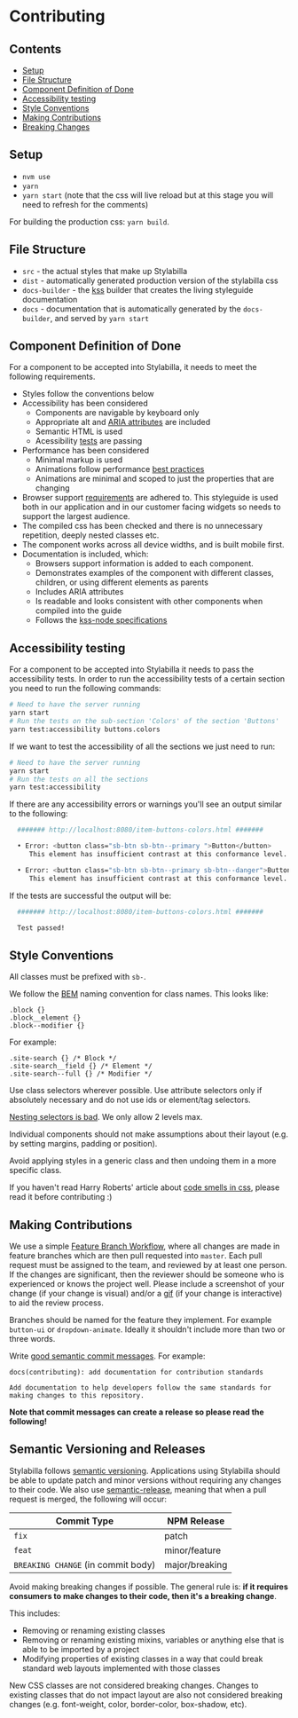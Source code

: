 # Contributing

## Contents
- [Setup](#setup)
- [File Structure](#file-structure)
- [Component Definition of Done](#component-definition-of-done)
- [Accessibility testing](#accessibility-testing)
- [Style Conventions](#style-conventions)
- [Making Contributions](#making-contributions)
- [Breaking Changes](#breaking-changes)

## Setup
- `nvm use`
- `yarn`
- `yarn start` (note that the css will live reload but at this stage you will need to refresh for the comments)

For building the production css: `yarn build`.

## File Structure
- `src` - the actual styles that make up Stylabilla
- `dist` - automatically generated production version of the stylabilla css
- `docs-builder` - the [kss](https://github.com/kss-node/kss-node) builder that creates the living styleguide documentation
- `docs` - documentation that is automatically generated by the `docs-builder`, and served by `yarn start`

## Component Definition of Done

For a component to be accepted into Stylabilla, it needs to meet the following requirements.
- Styles follow the conventions below
- Accessibility has been considered
    - Components are navigable by keyboard only
    - Appropriate alt and [ARIA attributes](https://w3c.github.io/using-aria/) are included
    - Semantic HTML is used
    - Acessibility [tests](#accessibility-testing) are passing
- Performance has been considered
    - Minimal markup is used
    - Animations follow performance [best practices](https://developers.google.com/web/fundamentals/design-and-ui/animations/animations-and-performance)
    - Animations are minimal and scoped to just the properties that are changing
- Browser support [requirements](https://usabilla.atlassian.net/wiki/display/DEV/Browser+Support+Strategy) are adhered to. This styleguide is used both in our application and in our customer facing widgets so needs to support the largest audience.
- The compiled css has been checked and there is no unnecessary repetition, deeply nested classes etc.
- The component works across all device widths, and is built mobile first.
- Documentation is included, which:
    - Browsers support information is added to each component.
    - Demonstrates examples of the component with different classes, children, or using different elements as parents
    - Includes ARIA attributes
    - Is readable and looks consistent with other components when compiled into the guide
    - Follows the [kss-node specifications](https://github.com/kss-node/kss/blob/spec/SPEC.md)

## Accessibility testing

For a component to be accepted into Stylabilla it needs to pass the accessibility tests.
In order to run the accessibility tests of a certain section you need to run the following commands:

```bash
# Need to have the server running
yarn start
# Run the tests on the sub-section 'Colors' of the section 'Buttons'
yarn test:accessibility buttons.colors
```

If we want to test the accessibility of all the sections we just need to run:

```bash
# Need to have the server running
yarn start
# Run the tests on all the sections
yarn test:accessibility
```

If there are any accessibility errors or warnings you'll see an output similar to the following:

```bash
  ####### http://localhost:8080/item-buttons-colors.html #######

  • Error: <button class="sb-btn sb-btn--primary ">Button</button>
     This element has insufficient contrast at this conformance level. Expected a contrast ratio of at least 4.5:1, but text in this element has a contrast ratio of 2.37:1. Recommendation: change background to #00728b.

  • Error: <button class="sb-btn sb-btn--primary sb-btn--danger">Button</button>
     This element has insufficient contrast at this conformance level. Expected a contrast ratio of at least 4.5:1, but text in this element has a contrast ratio of 2.06:1. Recommendation: change background to #686868.
```

If the tests are successful the output will be:

```bash
  ####### http://localhost:8080/item-buttons-colors.html #######

  Test passed!
```

## Style Conventions

All classes must be prefixed with `sb-`.

We follow the [BEM](https://csswizardry.com/2013/01/mindbemding-getting-your-head-round-bem-syntax/) naming convention for class names. This looks like:
```
.block {}
.block__element {}
.block--modifier {}
```

For example:
```
.site-search {} /* Block */
.site-search__field {} /* Element */
.site-search--full {} /* Modifier */
```

Use class selectors wherever possible. Use attribute selectors only if absolutely necessary and do not use ids or element/tag selectors.

[Nesting selectors is bad](http://markdotto.com/2015/07/20/css-nesting/). We only allow 2 levels max.

Individual components should not make assumptions about their layout (e.g. by setting margins, padding or position).

Avoid applying styles in a generic class and then undoing them in a more specific class.

If you haven't read Harry Roberts' article about [code smells in css](https://csswizardry.com/2012/11/code-smells-in-css/), please read it before contributing :)


## Making Contributions

We use a simple [Feature Branch Workflow](https://www.atlassian.com/git/tutorials/comparing-workflows#feature-branch-workflow), where all changes are made in feature branches which are then pull requested into `master`. Each pull request must be assigned to the team, and reviewed by at least one person. If the changes are significant, then the reviewer should be someone who is experienced or knows the project well. Please include a screenshot of your change (if your change is visual) and/or a [gif](http://recordit.co/) (if your change is interactive) to aid the review process.

Branches should be named for the feature they implement. For example `button-ui` or `dropdown-animate`. Ideally it shouldn't include more than two or three words.

Write [good semantic commit messages](https://github.com/angular/angular.js/blob/master/CONTRIBUTING.md#-git-commit-guidelines). For example:
```
docs(contributing): add documentation for contribution standards

Add documentation to help developers follow the same standards for making changes to this repository.
```
**Note that commit messages can create a release so please read the following!**

## Semantic Versioning and Releases

Stylabilla follows [semantic versioning](http://semver.org). Applications using Stylabilla should be able to update patch and minor versions without requiring any changes to their code.
We also use [semantic-release](https://github.com/semantic-release/semantic-release), meaning that when a pull request is merged, the following will occur:

Commit Type | NPM Release
--- | ---
`fix` | patch
`feat` | minor/feature
`BREAKING CHANGE` (in commit body) | major/breaking

Avoid making breaking changes if possible. The general rule is: **if it requires consumers to make changes to their code, then it's a breaking change**.

This includes:

- Removing or renaming existing classes
- Removing or renaming existing mixins, variables or anything else that is able to be imported by a project
- Modifying properties of existing classes in a way that could break standard web layouts implemented with those classes

New CSS classes are not considered breaking changes. Changes to existing classes that do not impact layout are also not considered breaking changes (e.g. font-weight, color, border-color, box-shadow, etc).
